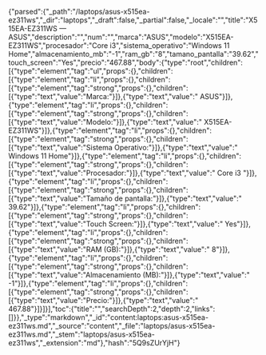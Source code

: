 {"parsed":{"_path":"/laptops/asus-x515ea-ez311ws","_dir":"laptops","_draft":false,"_partial":false,"_locale":"","title":"X515EA-EZ311WS — ASUS","description":"","num":"","marca":"ASUS","modelo":"X515EA-EZ311WS","procesador":"Core i3","sistema_operativo":"Windows 11 Home","almacenamiento_mb":"-1","ram_gb":"8","tamano_pantalla":"39.62","touch_screen":"Yes","precio":"467.88","body":{"type":"root","children":[{"type":"element","tag":"ul","props":{},"children":[{"type":"element","tag":"li","props":{},"children":[{"type":"element","tag":"strong","props":{},"children":[{"type":"text","value":"Marca:"}]},{"type":"text","value":" ASUS"}]},{"type":"element","tag":"li","props":{},"children":[{"type":"element","tag":"strong","props":{},"children":[{"type":"text","value":"Modelo:"}]},{"type":"text","value":" X515EA-EZ311WS"}]},{"type":"element","tag":"li","props":{},"children":[{"type":"element","tag":"strong","props":{},"children":[{"type":"text","value":"Sistema Operativo:"}]},{"type":"text","value":" Windows 11 Home"}]},{"type":"element","tag":"li","props":{},"children":[{"type":"element","tag":"strong","props":{},"children":[{"type":"text","value":"Procesador:"}]},{"type":"text","value":" Core i3 "}]},{"type":"element","tag":"li","props":{},"children":[{"type":"element","tag":"strong","props":{},"children":[{"type":"text","value":"Tamaño de pantalla:"}]},{"type":"text","value":" 39.62"}]},{"type":"element","tag":"li","props":{},"children":[{"type":"element","tag":"strong","props":{},"children":[{"type":"text","value":"Touch Screen:"}]},{"type":"text","value":" Yes"}]},{"type":"element","tag":"li","props":{},"children":[{"type":"element","tag":"strong","props":{},"children":[{"type":"text","value":"RAM (GB):"}]},{"type":"text","value":" 8"}]},{"type":"element","tag":"li","props":{},"children":[{"type":"element","tag":"strong","props":{},"children":[{"type":"text","value":"Almacenamiento (MB):"}]},{"type":"text","value":" -1"}]},{"type":"element","tag":"li","props":{},"children":[{"type":"element","tag":"strong","props":{},"children":[{"type":"text","value":"Precio:"}]},{"type":"text","value":" 467.88"}]}]}],"toc":{"title":"","searchDepth":2,"depth":2,"links":[]}},"_type":"markdown","_id":"content:laptops:asus-x515ea-ez311ws.md","_source":"content","_file":"laptops/asus-x515ea-ez311ws.md","_stem":"laptops/asus-x515ea-ez311ws","_extension":"md"},"hash":"5Q9sZUrYjH"}